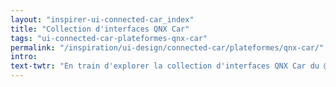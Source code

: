 ```yaml
---
layout: "inspirer-ui-connected-car_index"
title: "Collection d'interfaces QNX Car"
tags: "ui-connected-car-plateformes-qnx-car"
permalink: "/inspiration/ui-design/connected-car/plateformes/qnx-car/"
intro:
text-twtr: "En train d'explorer la collection d'interfaces QNX Car du @MagDuWebdesign"
---
```

